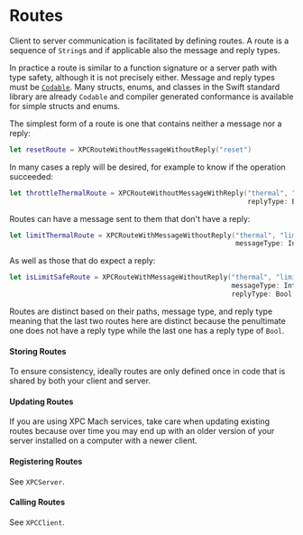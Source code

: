 # Routes

Client to server communication is facilitated by defining routes. A route is a sequence of `String`s and if applicable
also the message and reply types.

In practice a route is similar to a function signature or a server path with type safety, although it is not precisely
either. Message and reply types must be 
[`Codable`](https://developer.apple.com/documentation/swift/codable). Many structs, enums, and classes in the Swift
standard library are already `Codable` and compiler generated conformance is available for simple structs and enums.

The simplest form of a route is one that contains neither a message nor a reply:
```swift
let resetRoute = XPCRouteWithoutMessageWithoutReply("reset")
```

In many cases a reply will be desired, for example to know if the operation succeeded:
```swift
let throttleThermalRoute = XPCRouteWithoutMessageWithReply("thermal", "throttle",
                                                           replyType: Bool.self)
```

Routes can have a message sent to them that don't have a reply:
```swift
let limitThermalRoute = XPCRouteWithMessageWithoutReply("thermal", "limit",
                                                        messageType: Int.self)
```

As well as those that do expect a reply:
```swift
let isLimitSafeRoute = XPCRouteWithMessageWithoutReply("thermal", "limit",
                                                       messageType: Int.self,
                                                       replyType: Bool.self)
```

Routes are distinct based on their paths, message type, and reply type meaning that the last two routes here are
distinct because the penultimate one does not have a reply type while the last one has a reply type of `Bool`.

#### Storing Routes
To ensure consistency, ideally routes are only defined once in code that is shared by both your client and server.

#### Updating Routes
If you are using XPC Mach services, take care when updating existing routes because over time you may end up with an
older version of your server installed on a computer with a newer client.

#### Registering Routes
See ``XPCServer``.

#### Calling Routes
See ``XPCClient``.
